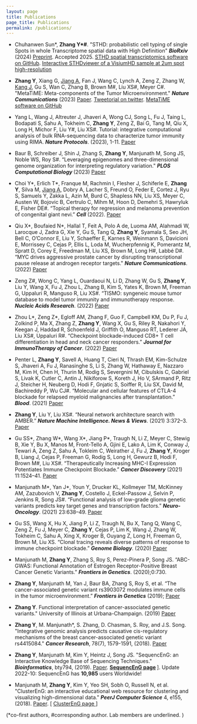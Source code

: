 ```yaml
---
layout: page
title: Publications
page_title: Publications
permalink: /publications/
---
```

- Chuhanwen Sun*, <strong>Zhang Y*#</strong>. "STHD: probabilistic cell typing of single Spots in whole Transcriptome spatial data with High Definition" <strong><em>BioRxiv</em></strong> (2024) <a href="https://www.biorxiv.org/content/10.1101/2024.06.20.599803" target="_blank">Preprint</a>. Accepted 2025.  <a href="https://github.com/yi-zhang/STHD" target="_blank">STHD spatial transcriptomics software on GitHub</a>.  <a href="https://yi-zhang-compbio-lab.github.io/STHDviewer_colon_cancer_hd/STHDviewer_crchd.html" target="_blank">Interactive STHDviewer of a VisiumHD sample at 2um spot high-resolution</a>

- <strong>Zhang Y</strong>, Xiang G, <u>Jiang A</u>, Fan J, Wang C, Lynch A, Zeng Z, Zhang W, <u>Kang J</u>, Gu S, Wan C, Zhang B, Brown M#, Liu XS#, Meyer C#. "MetaTiME: Meta-components of the Tumor Microenvironment." <strong><em>Nature Communications</em></strong> (2023) <a href="https://www.nature.com/articles/s41467-023-38333-8" target="_blank">Paper</a>. <a href="https://twitter.com/Wings7Spread/status/1557419740552994819" target="_blank">Tweetorial on twitter</a>. <a href="https://github.com/yi-zhang/MetaTiME" target="_blank">MetaTiME software on GitHub</a>

- Yang L, Wang J, Altreuter J, Jhaveri A, Wong CJ, Song L, Fu J, Taing L, Bodapati S, Sahu A, Tokheim C, <strong>Zhang Y</strong>, Zeng Z, Bai G, Tang M, Qiu X, Long H, Michor F, Liu Y#, Liu XS#. Tutorial: integrative computational analysis of bulk RNA-sequencing data to characterize tumor immunity using RIMA. <strong><em>Nature Protocols</em></strong>. (2023), 1-11. <a href="https://doi.org/10.1038/s41596-023-00841-8">Paper</a>

- Baur B, Schreiber J, Shin J, Zhang S, <strong>Zhang Y</strong>, Manjunath M, Song JS, Noble WS, Roy S#. “Leveraging epigenomes and three-dimensional genome organization for interpreting regulatory variation." <strong><em>PLOS Computational Biology </em></strong> (2023) <a href="https://journals.plos.org/ploscompbiol/article?id=10.1371/journal.pcbi.1011286" target="_blank"> Paper</a> 

- Choi Y*, Erlich T*, Franque M, Rachmin I, Flesher J, Schiferle E, <strong>Zhang Y</strong>, Silva M, <u>Jiang A</u>, Dobry A, Lacher S, Freund O, Feder E, Cortez J, Ryu S,  Samuels Y, Zakka L, Azin M, Burd C, Shapless NN, Liu XS, Meyer C, Austen W, Bojovic B, Certrulo C, Mihm M, Hoon D, Demehri S, Hawryluk E, Fisher DE#. “Topical therapy for regression and melanoma prevention of congenital giant nevi.” <strong><em>Cell</em></strong> (2022). <a href="https://pubmed.ncbi.nlm.nih.gov/35561684/" target="_blank">Paper</a>

- Qiu X*, Boufaied N*, Hallal T, Feit A, Polo A de, Luoma AM, Alahmadi W, Larocque J, Zadra G, Xie Y, Gu S, Tang Q, <strong>Zhang Y</strong>, Syamala S, Seo JH, Bell C, O’Connor E, Liu Y, Schaeffer E, Karnes R, Weinmann S, Davicioni E, Morrissey C, Cejas P, Ellis L, Loda M, Wucherpfennig K, Pomerantz M, Spratt D, Corey E, Freedman M, Liu XS, Brown M, Long H#, Labbé D#. “MYC drives aggressive prostate cancer by disrupting transcriptional pause release at androgen receptor targets." </a> <strong><em>Nature Communications</em></strong>. (2022) <a href="https://www.biorxiv.org/content/10.1101/2021.04.23.441016v1" target="_blank">Paper</a>

- Zeng Z#, Wong C, Yang L, Ouardaoui N, Li D, Zhang W, Gu S, <strong>Zhang Y</strong>, Liu Y, Wang X, Fu J, Zhou L, Zhang B, Kim S, Yates K, Brown M, Freeman G, Uppaluri R, Manguso R, Liu XS#. “TISMO: syngeneic mouse tumor database to model tumor immunity and immunotherapy response. <strong><em> Nucleic Acids Research</em></strong>. (2022) <a href="https://academic.oup.com/nar/article/50/D1/D1391/6371975" target="_blank">Paper</a>

- Zhou L*, Zeng Z*, Egloff AM, Zhang F, Guo F, Campbell KM, Du P, Fu J, Zolkind P, Ma X, Zhang Z, <strong>Zhang Y</strong>, Wang X, Gu S, Riley R, Nakahori Y, Keegan J, Haddad R, Schoenfeld J, Griffith O, Manguso RT, Lederer JA, Liu XS#, Uppaluri R#. “Checkpoint blockade-induced CD8+ T cell differentiation in head and neck cancer responders.” <strong><em>Journal for ImmunoTherapy of Cancer</em></strong>. (2022) <a href="doi:10.1136/jitc-2021-004034" target="_blank">Paper</a>

- Penter L, <strong>Zhang Y</strong>, Savell A, Huang T, Cieri N, Thrash EM, Kim-Schulze S, Jhaveri A, Fu J, Ranasinghe S, Li S, Zhang W, Hathaway E, Nazzaro M, Kim H, Chen H, Thurin M, Rodig S, Severgnini M, Cibulskis C, Gabriel S, Livak K, Cutler C, Antin J, Nikiforow S, Koreth J, Ho V, SArmand P, Ritz J, Steicher H, Neuberg D, Hodi F, Gnjatic S, Soiffer R, Liu SX, David M, Bachireddy P, Wu CJ#. “Molecular and cellular features of CTLA-4 blockade for relapsed myeloid malignancies after transplantation.” <strong><em>Blood</em></strong>. (2021) <a href="https://ashpublications.org/blood/article-abstract/137/23/3212/475524/Molecular-and-cellular-features-of-CTLA-4-blockade" target="_blank">Paper</a>

- <strong>Zhang Y</strong>, Liu Y, Liu XS#. “Neural network architecture search with AMBER.” <strong><em>Nature Machine Intelligence. News & Views</em></strong>. (2021) 3:372–3. <a href="https://www.nature.com/articles/s42256-021-00350-x" target='_blank'>Paper</a>

- Gu SS*, Zhang W*, Wang X*, Jiang P*, Traugh N, Li Z, Meyer C, Stewig B, Xie Y, Bu X, Manos M, Front-Tello A, Gjini E, Lako A, Lim K, Conway J, Tewari A, Zeng Z, Sahu A, Tokleim C, Weirather J, Fu J, <strong>Zhang Y</strong>, Kroger B, Liang J, Cejas P, Freeman G, Rodig S, Long H, Gewurz B, Hodi F, Brown M#, Liu XS#. “Therapeutically Increasing MHC-I Expression Potentiates Immune Checkpoint Blockade.” <strong><em>Cancer Discovery</em></strong> (2021) 11:1524–41. <a href="https://cancerdiscovery.aacrjournals.org/content/11/6/1524" target="_blank">Paper</a>

- Manjunath M*, Yan J*, Youn Y, Drucker KL, Kollmeyer TM, McKinney AM, Zazubovich V, <strong>Zhang Y</strong>, Costello J, Eckel-Passow J, Selvin P, Jenkins R, Song JS#. “Functional analysis of low-grade glioma genetic variants predicts key target genes and transcription factors.” <strong><em>Neuro-Oncology</em></strong>. (2021) 23:638–49. <a href="https://academic.oup.com/neuro-oncology/article/23/4/638/5948532" target="_blank">Paper</a>
 
- Gu SS, Wang X, Hu X, Jiang P, Li Z, Traugh N, Bu X, Tang Q, Wang C, Zeng Z, Fu J, Meyer C, <strong>Zhang Y</strong>, Cejas P, Lim K, Wang J, Zhang W, Tokheim C, Sahu A, Xing X, Kroger B, Ouyang Z, Long H, Freeman G, Brown M, Liu XS. “Clonal tracing reveals diverse patterns of response to immune checkpoint blockade.” <strong><em>Genome Biology</em></strong>. (2020)  <a href="21:263. https://genomebiology.biomedcentral.com/articles/10.1186/s13059-020-02166-1" target="_blank">Paper</a>

- Manjunath M, <strong>Zhang Y</strong>, Zhang S, Roy S, Perez-Pinera P, Song JS. “ABC-GWAS: Functional Annotation of Estrogen Receptor-Positive Breast Cancer Genetic Variants.” <strong><em>Frontiers in Genetics</em></strong>. (2020);0:730. 

- <strong>Zhang Y</strong>, Manjunath M, Yan J, Baur BA, Zhang S, Roy S, et al. “The cancer-associated genetic variant rs3903072 modulates immune cells in the tumor microenvironment.” <strong><em>Frontiers in Genetics</em></strong> (2019); <a href="doi:10.3389/fgene.2019.00754" target="_blank">Paper</a>

- <strong>Zhang Y</strong>. Functional interpretation of cancer-associated genetic variants." University of Illinois at Urbana-Champaign. (2019) <a href="https://www.ideals.illinois.edu/handle/2142/105017" target="_blank"> Paper</a>

- <strong>Zhang Y</strong>, M. Manjunath*, S. Zhang, D. Chasman, S. Roy, and J.S. Song. "Integrative genomic analysis predicts causative cis-regulatory mechanisms of the breast cancer-associated genetic variant rs4415084." <strong><em>Cancer Research</em></strong>, 78(7), 1579-1591, (2018). <a href="http://cancerres.aacrjournals.org/content/78/7/1579.long" target="_blank">Paper</a>

- <strong>Zhang Y</strong>, Manjunath M, Kim Y, Heintz J, Song JS. "SequencEnG: an Interactive Knowledge Base of Sequencing Techniques." <em><strong>Bioinformatics</strong></em>, bty794, (2019). <a href="https://doi.org/10.1093/bioinformatics/bty794" target="_blank">Paper</a>. <strong> <a href="http://education.knoweng.org/sequenceng/" target="_blank">SequencEnG page</a> </strong>]. Update 2022-10: SequencEnG has **10,985** users Worldwide!

- Manjunath M, <strong>Zhang Y</strong>, Kim Y, Yeo SH, Sobh O, Russell N, et al. "ClusterEnG: an interactive educational web resource for clustering and visualizing high-dimensional data." <strong><em>PeerJ Computer Science</em></strong> 4, e155, (2018). <a href="https://peerj.com/articles/cs-155/" target="_blank" >Paper</a>. [ <a href="http://education.knoweng.org/clustereng/" target="_blank">ClusterEnG page </a> ]

 (*co-first authors, #corresponding author. Lab members are underlined. )
